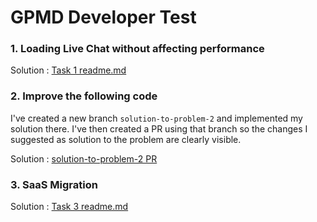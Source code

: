 # GPMD Developer Test

### 1. Loading Live Chat without affecting performance

Solution : [Task 1 readme.md](Frontend/readme.md)

### 2. Improve the following code

I've created a new branch `solution-to-problem-2` and implemented
my solution there. I've then created a PR using that branch
so the changes I suggested as solution to the problem are 
clearly visible.

Solution : [solution-to-problem-2 PR](https://github.com/dylanfa88/gpmd/pull/1)


### 3. SaaS Migration

Solution : [Task 3 readme.md](Saas%20Migration/readme.md)

